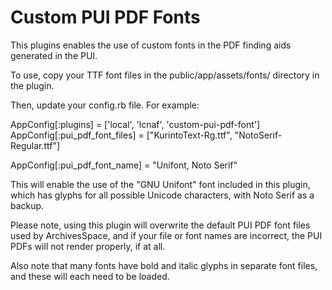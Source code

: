 # Custom PUI PDF Fonts

This plugins enables the use of custom fonts in the PDF finding aids generated in the PUI.

To use, copy your TTF font files in the public/app/assets/fonts/ directory in the plugin.

Then, update your config.rb file. For example:

AppConfig[:plugins] = ['local', 'lcnaf', 'custom-pui-pdf-font']
AppConfig[:pui_pdf_font_files] = ["KurintoText-Rg.ttf",
                                  "NotoSerif-Regular.ttf"]

AppConfig[:pui_pdf_font_name] = "Unifont, Noto Serif"

This will enable the use of the "GNU Unifont" font included in this plugin, which has glyphs for all possible Unicode characters, with Noto Serif as a backup.

Please note, using this plugin will overwrite the default PUI PDF font files used by ArchivesSpace, and if your file or font names are incorrect, the PUI PDFs will not render properly, if at all.

Also note that many fonts have bold and italic glyphs in separate font files, and these will each need to be loaded.
